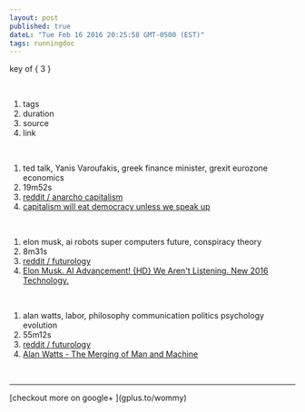 ```yaml
---
layout: post
published: true
dateL: "Tue Feb 16 2016 20:25:58 GMT-0500 (EST)"
tags: runningdoc
---
```


key of { 3 }

<br>

1. tags
2. duration
3. source
4. link

<br>

1. ted talk, Yanis Varoufakis, greek finance minister, grexit eurozone economics
2. 19m52s
3. [reddit / anarcho capitalism](https://www.reddit.com/r/Anarcho_Capitalism/comments/45yqnh/wow_ted_talks_really_suck_now_capitalism_will_eat/)
4. [ capitalism will eat democracy unless we speak up](https://youtu.be/GB4s5b9NL3I)


<br>

1. elon musk, ai robots super computers future, conspiracy theory
2. 8m31s
3. [reddit / futurology](https://www.reddit.com/r/Futurology/comments/45icn1/elon_musk_ai_advancement_will_be_here_before_we/)
4. [Elon Musk. AI Advancement! {HD} We Aren't Listening. New 2016 Technology.](https://www.youtube.com/watch?v=RrXS24CDqc4)

<br>

1. alan watts, labor, philosophy communication politics psychology evolution
2. 55m12s 
3. [reddit / futurology](https://www.reddit.com/r/Futurology/comments/45gdmc/alan_watts_the_merging_of_man_and_machine/)
4. [Alan Watts - The Merging of Man and Machine](https://www.youtube.com/watch?v=_aeC8zcS1TU)


<br>
<hr>
[checkout more on google+ ](gplus.to/wommy)